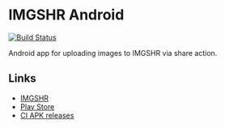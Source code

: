 # IMGSHR Android

[![Build Status](https://travis-ci.org/nning/imgshr-android.svg?branch=master)](https://travis-ci.org/nning/imgshr-android)

Android app for uploading images to IMGSHR via share action.

## Links

* [IMGSHR](https://imgshr.space)
* [Play Store](https://play.google.com/store/apps/details?id=net.orgizm.imgshr)
* [CI APK releases](https://imgshr.space/releases)
